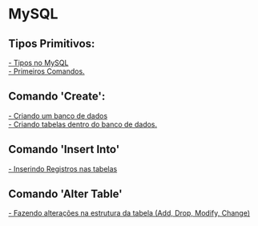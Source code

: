 # MySQL

<h2>Tipos Primitivos:</h2>
 
 <p>
   <a href="PrimeirosComandos.pdf">
   - Tipos no MySQL
   <br>
   - Primeiros Comandos.
  </a>
  </p>

<h2>Comando 'Create':</h2>
 
 <p>
   <a href="Create.pdf">
   - Criando um banco de dados
   <br>
   - Criando tabelas dentro do banco de dados.
  </a>
  </p>
  
  <h2>Comando 'Insert Into'</h2>

 <p>
   <a href="Insert.pdf">
   - Inserindo Registros nas tabelas
  </a>
  </p>
  
  <h2>Comando 'Alter Table'</h2>

 <p>
   <a href="Alter-Table.pdf">
   - Fazendo alterações na estrutura da tabela
     (Add, Drop, Modify, Change)
  </a>
  </p>
